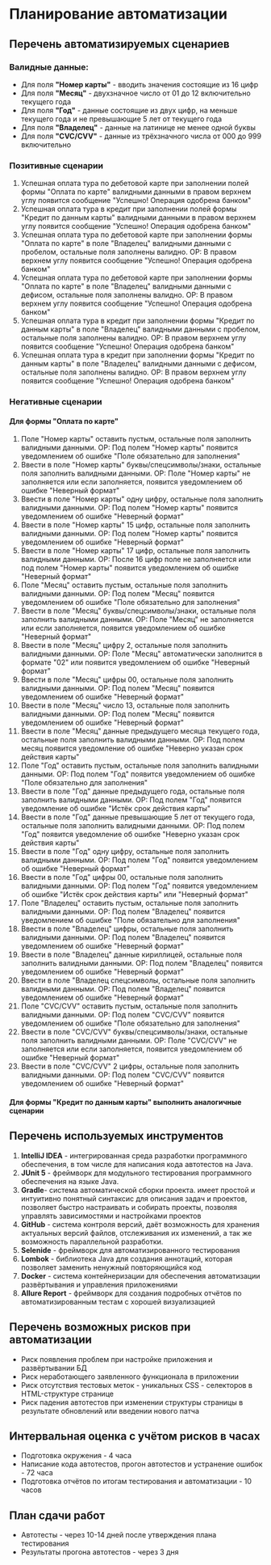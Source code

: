 # Планирование автоматизации
## Перечень автоматизируемых сценариев
### Валидные данные:

- Для поля **"Номер карты"** - вводить значения состоящие из 16 цифр
- Для поля **"Месяц"** - двухзначное число от 01 до 12 включительно текущего года
- Для поля **"Год"** - данные состоящие из двух цифр, на меньше текущего года и не превышающие 5 лет от текущего года
- Для поля **"Владелец"** - данные на латинице не менее одной буквы
- Для поля **"CVC/CVV"** - данные из трёхзначного числа от 000 до 999 включительно

### Позитивные сценарии
1. Успешная оплата тура по дебетовой карте при заполнении полей формы "Оплата по карте" валидными данными в правом верхнем углу появится сообщение "Успешно! Операция одобрена банком"
2. Успешная оплата тура в кредит при заполнении полей формы "Кредит по данным карты" валидными данными в правом верхнем углу появится сообщение "Успешно! Операция одобрена банком"
3. Успешная оплата тура по дебетовой карте при заполнении формы "Оплата по карте" в поле "Владелец" валидными данными с пробелом, остальные поля заполнены валидно. ОР: В правом верхнем углу появится сообщение "Успешно! Операция одобрена банком"
4. Успешная оплата тура по дебетовой карте при заполнении формы "Оплата по карте" в поле "Владелец" валидными данными с дефисом, остальные поля заполнены валидно. ОР: В правом верхнем углу появится сообщение "Успешно! Операция одобрена банком"
5. Успешная оплата тура в кредит при заполнении формы "Кредит по данным карты" в поле "Владелец" валидными данными с пробелом, остальные поля заполнены валидно. ОР: В правом верхнем углу появится сообщение "Успешно! Операция одобрена банком"
6. Успешная оплата тура в кредит при заполнении формы "Кредит по данным карты" в поле "Владелец" валидными данными с дефисом, остальные поля заполнены валидно. ОР: В правом верхнем углу появится сообщение "Успешно! Операция одобрена банком"

### Негативные сценарии
#### Для формы "Оплата по карте"
1. Поле "Номер карты" оставить пустым, остальные поля заполнить валидными данными. ОР: Под полем "Номер карты" появится уведомлением об ошибке "Поле обязательно для заполнения" 
2. Ввести в поле "Номер карты" буквы/спецсимволы/знаки, остальные поля заполнить валидными данными. ОР: Поле "Номер карты" не заполняется или если заполняется, появится уведомлением об ошибке "Неверный формат" 
3. Ввести в поле "Номер карты" одну цифру, остальные поля заполнить валидными данными. ОР: Под полем "Номер карты" появится уведомлением об ошибке "Неверный формат"
4. Ввести в поле "Номер карты" 15 цифр, остальные поля заполнить валидными данными. ОР: Под полем "Номер карты" появится уведомлением об ошибке "Неверный формат"
5. Ввести в поле "Номер карты" 17 цифр, остальные поля заполнить валидными данными. ОР: После 16 цифр поле не заполняется или под полем "Номер карты" появится уведомлением об ошибке "Неверный формат"
6. Поле "Месяц" оставить пустым, остальные поля заполнить валидными данными. ОР: Под полем "Месяц" появится уведомлением об ошибке "Поле обязательно для заполнения"
7. Ввести в поле "Месяц" буквы/спецсимволы/знаки, остальные поля заполнить валидными данными. ОР: Поле "Месяц" не заполняется или если заполняется, появится уведомлением об ошибке "Неверный формат"
8. Ввести в поле "Месяц" цифру 2, остальные поля заполнить валидными данными. ОР: Поле "Месяц" автоматически заполнится в формате "02" или появится уведомлением об ошибке "Неверный формат"
9. Ввести в поле "Месяц" цифры 00, остальные поля заполнить валидными данными. ОР: Под полем "Месяц" появится уведомлением об ошибке "Неверный формат"
10. Ввести в поле "Месяц" число 13, остальные поля заполнить валидными данными. ОР: Под полем "Месяц" появится уведомлением об ошибке "Неверный формат"
11. Ввести в поле "Месяц" данные предыдущего месяца текущего года, остальные поля заполнить валидными данными. ОР: Под полем месяц появится уведомление об ошибке "Неверно указан срок действия карты"
12. Поле "Год" оставить пустым, остальные поля заполнить валидными данными. ОР: Под полем "Год" появится уведомлением об ошибке "Поле обязательно для заполнения"
13. Ввести в поле "Год" данные предыдущего года, остальные поля заполнить валидными данными. ОР: Под полем "Год" появится уведомление об ошибке "Истёк срок действия карты"
14. Ввести в поле "Год" данные превышающие 5 лет от текущего года, остальные поля заполнить валидными данными. ОР: Под полем "Год" появится уведомление об ошибке "Неверно указан срок действия карты"
15. Ввести в поле "Год" одну цифру, остальные поля заполнить валидными данными. ОР: Под полем "Год" появится уведомлением об ошибке "Неверный формат"
16. Ввести в поле "Год" цифры 00, остальные поля заполнить валидными данными. ОР: Под полем "Год" появится уведомлением об ошибке "Истёк срок действия карты" или "Неверный формат"
17. Поле "Владелец" оставить пустым, остальные поля заполнить валидными данными. ОР: Под полем "Владелец" появится уведомлением об ошибке "Поле обязательно для заполнения"
18. Ввести в поле "Владелец" цифры, остальные поля заполнить валидными данными. ОР: Под полем "Владелец" появится уведомлением об ошибке "Неверный формат"
19. Ввести в поле "Владелец" данные кириллицей, остальные поля заполнить валидными данными. ОР: Под полем "Владелец" появится уведомлением об ошибке "Неверный формат"
20. Ввести в поле "Владелец спецсимволы, остальные поля заполнить валидными данными. ОР: Под полем "Владелец" появится уведомлением об ошибке "Неверный формат"
21. Поле "CVC/CVV" оставить пустым, остальные поля заполнить валидными данными. ОР: Под полем "CVC/CVV" появится уведомлением об ошибке "Поле обязательно для заполнения"
22. Ввести в поле "CVC/CVV" буквы/спецсимволы/знаки, остальные поля заполнить валидными данными. ОР: Поле "CVC/CVV" не заполняется или если заполняется, появится уведомлением об ошибке "Неверный формат"
23. Ввести в поле "CVC/CVV" 2 цифры, остальные поля заполнить валидными данными.  ОР: Под полем "CVC/CVV" появится уведомлением об ошибке "Неверный формат"

#### Для формы "Кредит по данным карты" выполнить аналогичные сценарии

## Перечень используемых инструментов
1. **IntelliJ IDEA** - интегрированная среда разработки программного обеспечения, в том числе для написания кода автотестов на Java.
2. **JUnit 5** - фреймворк для модульного тестирования программного обеспечения на языке Java.
3. **Gradle**- система автоматической сборки проекта. имеет простой и интуитивно понятный синтаксис для описания задач и проектов, позволяет быстро настраивать и собирать проекты, позволяя управлять зависимостями и настройками проектов
4. **GitHub** - система контроля версий, даёт возможность для хранения актуальных версий файлов, отслеживания их изменений, а так же возможность параллельной разработки.
5. **Selenide** - фреймворк для автоматизированного тестирования
6. **Lombok** - библиотека Java для создания аннотаций, которая позволяет заменить ненужный повторяющийся код 
7. **Docker** - система контейнеризации для обеспечения автоматизации развёртывания и управления приложениями
8. **Allure Report** - фреймворк для создания подробных отчётов по автоматизированным тестам с хорошей визуализацией

## Перечень возможных рисков при автоматизации
* Риск появления проблем при настройке приложения и развёртывании БД
* Риск неработающего заявленного функционала в приложении
* Риск отсутствия тестовых меток - уникальных CSS - селекторов в HTML-структуре странице
* Риск падения автотестов при изменении структуры страницы в результате обновлений или введении нового патча

## Интервальная оценка с учётом рисков в часах
* Подготовка окружения - 4 часа
* Написание кода автотестов, прогон автотестов и устранение ошибок - 72 часа
* Подготовка отчётов по итогам тестирования и автоматизации - 10 часов

## План сдачи работ
* Автотесты - через 10-14 дней после утверждения плана тестирования
* Результаты прогона автотестов - через 3 дня
